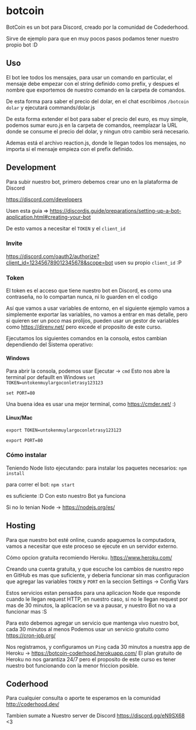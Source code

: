 # botcoin
BotCoin es un bot para Discord, creado por la comunidad de Codederhood.

Sirve de ejemplo para que en muy pocos pasos podamos tener nuestro propio bot :D

## Uso
El bot lee todos los mensajes, para usar un comando en particular, el mensaje debe empezar con el string definido como prefix, y despues el nombre que exportemos de nuestro comando en la carpeta de comandos.

De esta forma para saber el precio del dolar, en el chat escribimos `/botcoin dolar` y ejecutará commands/dolar.js

De esta forma extender el bot para saber el precio del euro, es muy simple, podemos sumar euro.js en la carpeta de comandos, reemplazar la URL donde se consume el precio del dolar, y ningun otro cambio será necesario.

Ademas está el archivo reaction.js, donde le llegan todos los mensajes, no importa si el mensaje empieza con el prefix definido.

## Development

Para subir nuestro bot, primero debemos crear uno en la plataforma de Discord

https://discord.com/developers

Usen esta guia => https://discordjs.guide/preparations/setting-up-a-bot-application.html#creating-your-bot

De esto vamos a necesitar el `TOKEN` y el `client_id`

### Invite
https://discord.com/oauth2/authorize?client_id=123456789012345678&scope=bot
usen su propio `client_id` :P

### Token
El token es el acceso que tiene nuestro bot en Discord, es como una contraseña, no lo compartan nunca, ni lo guarden en el codigo

Así que vamos a usar variables de entorno, en el siguiente ejemplo vamos a simplemente exportar las variables, no vamos a entrar en mas detalle, pero si quieren ser un poco mas prolijos, pueden usar un gestor de variables como https://direnv.net/ pero excede el proposito de este curso.

Ejecutamos los siguientes comandos en la consola, estos cambian dependiendo del Sistema operativo:
#### Windows
Para abrir la consola, podemos usar Ejecutar -> `cmd`
Esto nos abre la terminal por defaullt en Windows
`set TOKEN=untokenmuylargoconletrasy123123`

`set PORT=80`

Una buena idea es usar una mejor terminal, como https://cmder.net/ :)

#### Linux/Mac
`export TOKEN=untokenmuylargoconletrasy123123`

`export PORT=80`

### Cómo instalar
Teniendo Node listo ejecutando:
para instalar los paquetes necesarios:
`npm install`

para correr el bot:
`npm start`


es suficiente :D
Con esto nuestro Bot ya funciona

Si no lo tenian Node -> https://nodejs.org/es/

## Hosting
Para que nuestro bot esté online, cuando apaguemos la computadora, vamos a necesitar que este proceso se ejecute en un servidor externo.

Cómo opcion gratuita recomiendo Heroku.
https://www.heroku.com/

Creando una cuenta gratuita, y que escuche los cambios de nuestro repo en GitHub es mas que suficiente, y deberia funcionar sin mas configuracion que agregar las variables `TOKEN` y `PORT` en la seccion Settings -> Config Vars

Estos servicios estan pensados para una aplicacion Node que responde cuando le llegan request HTTP, en nuestro caso, si no le llegan request por mas de 30 minutos, la aplicacion se va a pausar, y nuestro Bot no va a funcionar mas :S

Para esto debemos agregar un servicio que mantenga vivo nuestro bot, cada 30 minutos al menos
Podemos usar un servicio gratuito como https://cron-job.org/

Nos registramos, y configuramos un `Ping` cada 30 minutos a nuestra app de Heroku -> https://botcoin-coderhood.herokuapp.com/
El plan gratuito de Heroku no nos garantiza 24/7 pero el proposito de este curso es tener nuestro bot funcionando con la menor friccion posible.

## Coderhood
Para cualquier consulta o aporte te esperamos en la comunidad http://coderhood.dev/

Tambien sumate a Nuestro server de Discord https://discord.gg/eN9SX68 <3
